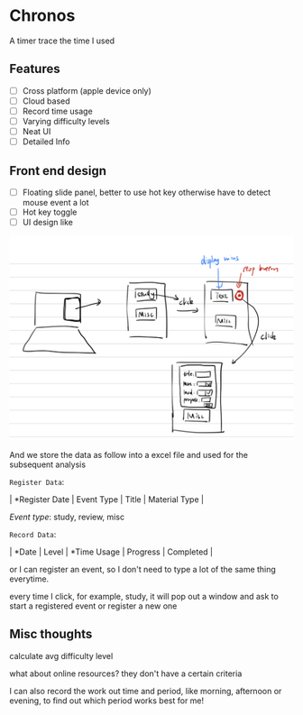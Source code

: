 # Chronos

A timer trace the time I used

## Features

- [ ] Cross platform (apple device only)
- [ ] Cloud based
- [ ] Record time usage
- [ ] Varying difficulty levels
- [ ] Neat UI
- [ ] Detailed Info

## Front end design

- [ ] Floating slide panel, better to use hot key otherwise have to detect mouse event a lot
- [ ] Hot key toggle
- [ ] UI design like

![UI Framework](./assets/images/ui.jpg)

And we store the data as follow into a excel file and used for the subsequent analysis

`Register Data`:

| *Register Date | Event Type | Title | Material Type |

*Event type*: study, review, misc

`Record Data`:

| *Date | Level | *Time Usage | Progress | Completed |


or I can register an event, so I don't need to type a lot of the same thing everytime.

every time I click, for example, study, it will pop out a window and ask to start a registered event or register a new one


## Misc thoughts

calculate avg difficulty level

what about online resources? they don't have a certain criteria

I can also record the work out time and period, like morning, afternoon or evening, to find out which period works best for me!



